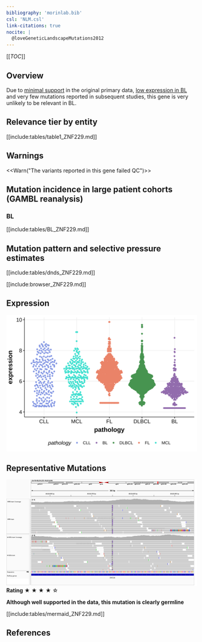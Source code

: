 ```yaml
---
bibliography: 'morinlab.bib'
csl: 'NLM.csl'
link-citations: true
nocite: |
  @loveGeneticLandscapeMutations2012
---
```

[[_TOC_]]

## Overview

Due to [minimal support](ZNF229#representative-mutation) in the original primary data, [low expression in BL](ZNF229#znf229-expression) and very few mutations reported in subsequent studies, this gene is very unlikely to be relevant in BL. 



## Relevance tier by entity

[[include:tables/table1_ZNF229.md]]

## Warnings

<<Warn("The variants reported in this gene failed QC")>>

## Mutation incidence in large patient cohorts (GAMBL reanalysis)

### BL
[[include:tables/BL_ZNF229.md]]

## Mutation pattern and selective pressure estimates

[[include:tables/dnds_ZNF229.md]]




[[include:browser_ZNF229.md]]

## Expression
![](images/gene_expression/ZNF229_by_pathology.svg)
<!-- ORIGIN: loveGeneticLandscapeMutations2012 -->
<!-- BL: loveGeneticLandscapeMutations2012 -->

## Representative Mutations

![](primary/Love_ZNF229_chr19_49624750_also_in_germline.png)
**Rating**
&starf; &starf; &starf; &starf; &star;

**Although well supported in the data, this mutation is clearly germline**


[[include:tables/mermaid_ZNF229.md]]

## References
